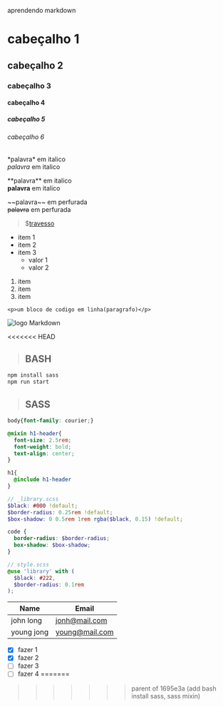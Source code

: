 aprendendo markdown
<!-- cabeçalho -->
# cabeçalho 1 
## cabeçalho 2 
### cabeçalho 3 
#### cabeçalho 4 
##### cabeçalho 5 
###### cabeçalho 6 

<!-- italico -->
\*palavra\* em italico  
_palavra_ em italico

<!-- dobre e será strong -->
\*\*palavra\*\* em italico  
__palavra__ em italico

<!-- linha no meio -->
\~\~palavra\~\~ em perfurada  
~~palavra~~ em perfurada


<!-- link -->
> $[travesso](https://www.travesso.com "travesso...")

<!-- ul -->
* item 1
* item 2
* item 3
  * valor 1
  * valor 2

<!-- ol -->
1. item
2. item
3. item

<!-- inline code block -->
`<p>um bloco de codigo em linha(paragrafo)</p>`

<!-- imagens -->
![logo Markdown](https://markdown-here.com/img/icon256.png "logo Mark")

<<<<<<< HEAD
> ## BASH
```bash
npm install sass
npm run start
```

> ## SASS

```scss
body{font-family: courier;}

@mixin h1-header{
  font-size: 2.5rem;
  font-weight: bold;
  text-align: center;
}

h1{
  @include h1-header
}
```

```scss
// _library.scss
$black: #000 !default;
$border-radius: 0.25rem !default;
$box-shadow: 0 0.5rem 1rem rgba($black, 0.15) !default;

code {
  border-radius: $border-radius;
  box-shadow: $box-shadow;
}

// style.scss
@use 'library' with (
  $black: #222,
  $border-radius: 0.1rem
);

```

<!-- table -->
| Name      |Email|
|-----------|----------|
|john long  |jonh@mail.com|
|young jong |young@mail.com|

<!-- lista de tarefas -->
* [x] fazer 1
* [x] fazer 2
* [ ] fazer 3
* [ ] fazer 4
=======
>>>>>>> parent of 1695e3a (add bash install sass, sass mixin)
